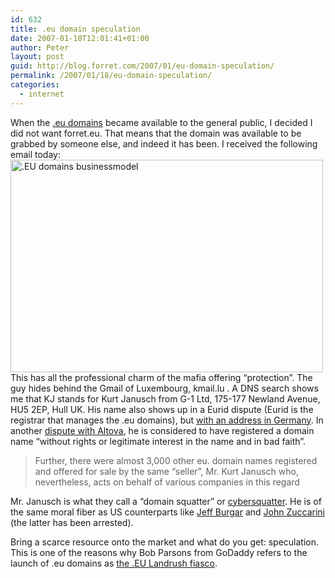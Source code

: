```yaml
---
id: 632
title: .eu domain speculation
date: 2007-01-18T12:01:41+01:00
author: Peter
layout: post
guid: http://blog.forret.com/2007/01/eu-domain-speculation/
permalink: /2007/01/18/eu-domain-speculation/
categories:
  - internet
---
```

When the [.eu domains](http://en.wikipedia.org/wiki/.eu) became available to the general public, I decided I did not want forret.eu. That means that the domain was available to be grabbed by someone else, and indeed it has been. I received the following email today:  
[<img  src="http://farm1.static.flickr.com/160/361430546_c9741c552b.jpg" width="500" height="340" alt=".EU domains businessmodel" />](http://www.flickr.com/photos/pforret/361430546/ "Photo Sharing")  
This has all the professional charm of the mafia offering &#8220;protection&#8221;. The guy hides behind the Gmail of Luxembourg, kmail.lu . A DNS search shows me that KJ stands for Kurt Janusch from G-1 Ltd, 175-177 Newland Avenue, HU5 2EP, Hull UK. His name also shows up in a Eurid dispute (Eurid is the registrar that manages the .eu domains), but [with an address in Germany](http://www.adreu.eurid.eu/adr/decisions/decision.php?dispute_id=81). In another [dispute with Altova](http://www.adreu.eurid.eu/adr/decisions/decision.php?dispute_id=2219), he is considered to have registered a domain name &#8220;without rights or legitimate interest in the name and in bad faith&#8221;.

> Further, there were almost 3,000 other eu. domain names registered and offered for sale by the same “seller”, Mr. Kurt Janusch who, nevertheless, acts on behalf of various companies in this regard

Mr. Janusch is what they call a &#8220;domain squatter&#8221; or [cybersquatter](http://en.wikipedia.org/wiki/Cybersquatting). He is of the same moral fiber as US counterparts like [Jeff Burgar](http://www.ahundredmonkeys.com/nytimes_namespace.html) and [John Zuccarini](http://www.theregister.co.uk/2003/09/04/worlds_most_notorious_cybersquatter_arrested/) (the latter has been arrested).

Bring a scarce resource onto the market and what do you get: speculation. This is one of the reasons why Bob Parsons from GoDaddy refers to the launch of .eu domains as [the .EU Landrush fiasco](http://www.bobparsons.com/Newfactsemerge.html).